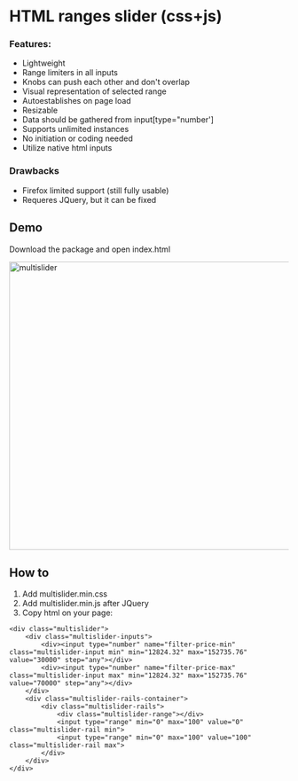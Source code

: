 # HTML ranges slider (css+js)

### Features:
- Lightweight
- Range limiters in all inputs
- Knobs can push each other and don't overlap
- Visual representation of selected range
- Autoestablishes on page load
- Resizable
- Data should be gathered from input[type="number']
- Supports unlimited instances
- No initiation or coding needed
- Utilize native html inputs

### Drawbacks
- Firefox limited support (still fully usable)
- Requeres JQuery, but it can be fixed

## Demo
Download the package and open index.html

<img width="520" alt="multislider" src="https://github.com/user-attachments/assets/fd3d745b-651a-471a-a92f-1d4be158afda" />

## How to
1. Add multislider.min.css
2. Add multislider.min.js after JQuery
3. Copy html on your page:
```
<div class="multislider">
	<div class="multislider-inputs">
		<div><input type="number" name="filter-price-min" class="multislider-input min" min="12824.32" max="152735.76" value="30000" step="any"></div>
		<div><input type="number" name="filter-price-max" class="multislider-input max" min="12824.32" max="152735.76" value="70000" step="any"></div>
	</div>
	<div class="multislider-rails-container">
		<div class="multislider-rails">
			<div class="multislider-range"></div>
			<input type="range" min="0" max="100" value="0" class="multislider-rail min">
			<input type="range" min="0" max="100" value="100" class="multislider-rail max">
		</div>
	</div>
</div>
```
